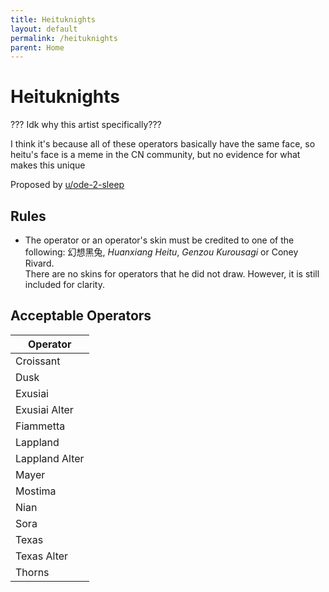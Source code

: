 ```yaml
---
title: Heituknights
layout: default
permalink: /heituknights
parent: Home
---
```


# Heituknights

??? Idk why this artist specifically???

I think it's because all of these operators basically have the same face, so heitu's face is a meme in the CN community, but no evidence for what makes this unique

Proposed by [u/ode-2-sleep](https://www.reddit.com/user/ode-2-sleep)

## Rules

- The operator or an operator's skin must be credited to one of the following: 幻想黑兔, *Huanxiang Heitu*, *Genzou Kurousagi* or Coney Rivard.  
  There are no skins for operators that he did not draw. However, it is still included for clarity.

## Acceptable Operators

| Operator |
| --- |
| Croissant |
| Dusk |
| Exusiai |
| Exusiai Alter |
| Fiammetta |
| Lappland |
| Lappland Alter |
| Mayer |
| Mostima |
| Nian |
| Sora |
| Texas |
| Texas Alter |
| Thorns |
